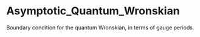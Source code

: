 # Asymptotic_Quantum_Wronskian
Boundary condition for the quantum Wronskian, in terms of gauge periods.

